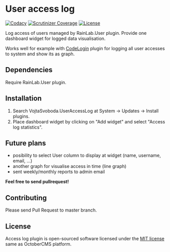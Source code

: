 # User access log

[![Codacy](https://img.shields.io/codacy/1ff45e2f65dc4986aabfb63eef43822f.svg)](https://www.codacy.com/app/vojtasvoboda/oc-useraccesslog-plugin)
[![Scrutinizer Coverage](https://img.shields.io/scrutinizer/g/vojtasvoboda/oc-useraccesslog-plugin.svg)](https://scrutinizer-ci.com/g/vojtasvoboda/oc-useraccesslog-plugin/?branch=master)
[![License](https://img.shields.io/badge/license-MIT-blue.svg)](https://github.com/vojtasvoboda/oc-useraccesslog-plugin/blob/master/LICENSE.md)

Log access of users managed by RainLab.User plugin. Provide one dashboard widget for logged data visualisation.

Works well for example with [CodeLogin](http://octobercms.com/plugin/vojtasvoboda-codelogin) plugin for logging all user accesses to system and show its as graph.

## Dependencies

Require RainLab.User plugin.

## Installation

1. Search VojtaSvoboda.UserAccessLog at System -> Updates -> Install plugins.
2. Place dashboard widget by clicking on "Add widget" and select "Access log statistics".

## Future plans

- posibility to select User column to display at widget (name, username, email, ...)
- another graph for visualise access in time (line graph)
- sent weekly/monthly reports to admin email

**Feel free to send pullrequest!**

## Contributing

Please send Pull Request to master branch.

## License

Access log plugin is open-sourced software licensed under the [MIT license](http://opensource.org/licenses/MIT) same as OctoberCMS platform.